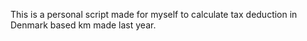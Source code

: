 This is a personal script made for myself to calculate tax deduction in Denmark based km made last year.
